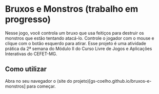 # Bruxos e Monstros (trabalho em progresso)
Nesse jogo, você controla um bruxo que usa feitiços para destruir os monstros que estão tentando atacá-lo.
Controle o jogador com o mouse e clique com o botão esquerdo para atirar.
Esse projeto é uma atividade prática da 2ª semana do Módulo II do Curso Livre de Jogos e Aplicações Interativas do CEFET-MG.

## Como utilizar
Abra no seu navegador o (site do projeto)[gs-coelho.github.io/bruxos-e-monstros] para começar.
